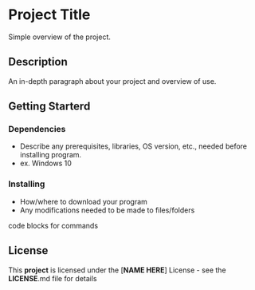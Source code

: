 # Project Title
Simple overview of the project.
## Description
An in-depth paragraph about your project and overview of use.
## Getting Starterd
### Dependencies
- Describe any prerequisites, libraries, OS version, etc., needed before installing program.
- ex. Windows 10
### Installing
- How/where to download your program
- Any modifications needed to be made to files/folders

code blocks for commands
## License
This **project** is licensed under the [**NAME HERE**] License - see the **LICENSE**.md file for details

